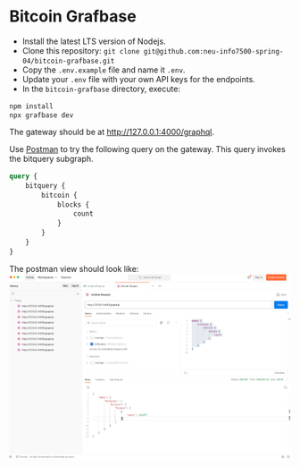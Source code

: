 # Bitcoin Grafbase

* Install the latest LTS version of Nodejs.
* Clone this repository: `git clone git@github.com:neu-info7500-spring-04/bitcoin-grafbase.git`
* Copy the `.env.example` file and name it `.env`. 
* Update your `.env` file with your own API keys for the endpoints.
* In the `bitcoin-grafbase` directory, execute:

```
npm install
npx grafbase dev
```

The gateway should be at http://127.0.0.1:4000/graphql.

Use [Postman](https://www.postman.com/) to try the following query on the gateway.
This query invokes the bitquery subgraph. 
```graphql
query {
    bitquery {
        bitcoin {
            blocks {
                count
            }
        }
    }
}
```
The postman view should look like:
![postman-example.png](postman-example.png)



